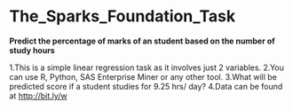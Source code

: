 # The_Sparks_Foundation_Task

**Predict the percentage of marks of an student based on the number of study hours**

1.This is a simple linear regression task as it involves just 2 variables.
2.You can use R, Python, SAS Enterprise Miner or any other tool.
3.What will be predicted score if a student studies for 9.25 hrs/ day?
4.Data can be found at http://bit.ly/w
